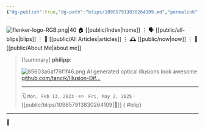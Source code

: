 ```yaml
---
{"dg-publish":true,"dg-path":"blips/109857913830264109.md","permalink":"/blips/109857913830264109/","title":"philipp on mastodon @ 2023-02-13","created":"2023-02-13T14:32:13","updated":"2025-05-02T08:50:43"}
---
```



<div class="transclusion internal-embed is-loaded"><div class="markdown-embed">




![flenker-logo-RGB.png|40](/img/user/attachments/flenker-logo-RGB.png)
🏠 [[public/Index\|home]]  ⋮ 🗣️ [[public/all-blips\|blips]] ⋮  📝 [[public/All Articles\|articles]]  ⋮ 🕰️ [[public/now\|now]] ⋮ 🪪 [[public/About Me\|about me]]


</div></div>


> [!summary] **philipp**:
>
> ![85603a6af76f1f46.png](/img/user/attachments/85603a6af76f1f46.png)
> AI generated optical illusions look awesome [github.com/tancik/Illusion-Dif…](https://github.com/tancik/Illusion-Diffusion)
> - - -
>
> 🗓️ <code>Mon, Feb 13, 2023</code>  · ✏️ <code> Fri, May 2, 2025</code>  · [[public/blips/109857913830264109\|🔗]]
{ #blip}


- - -

 👾
